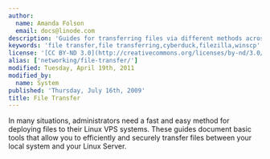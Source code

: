 ```yaml
---
author:
  name: Amanda Folson
  email: docs@linode.com
description: 'Guides for transferring files via different methods across multiple platforms.'
keywords: 'file transfer,file transferring,cyberduck,filezilla,winscp'
license: '[CC BY-ND 3.0](http://creativecommons.org/licenses/by-nd/3.0/us/)'
alias: ['networking/file-transfer/']
modified: Tuesday, April 19th, 2011
modified_by:
  name: System
published: 'Thursday, July 16th, 2009'
title: File Transfer
---
```


In many situations, administrators need a fast and easy method for deploying files to their Linux VPS systems. These guides document basic tools that allow you to efficiently and securely transfer files between your local system and your Linux Server.
